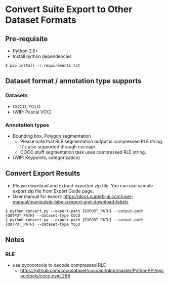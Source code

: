 # Convert Suite Export to Other Dataset Formats

## Pre-requisite
* Python 3.6+
* Install python dependencies
```
$ pip install -r requirements.txt
```

## Dataset format / annotation type supports
### Datasets
* COCO, YOLO
* (WIP: Pascal VOC)
### Annotation types
* Bounding box, Polygon segmentation
    * Please note that RLE segmentation output is compressed RLE string. It's also supported through cocoapi
    * COCO stuff segmentation task uses compressed RLE string.
* (WIP: Keypoints, categorization)

## Convert Export Results
* Please download and extract exported zip file. You can use sample export zip file from Export Guide page.
* User manual for export: https://docs.superb-ai.com/user-manual/manipulate-labels/export-and-download-labels
```
$ python convert.py --export-path {EXPORT_PATH} --output-path {OUTPUT_PATH} --dataset-type COCO
$ python convert.py --export-path {EXPORT_PATH} --output-path {OUTPUT_PATH} --dataset-type YOLO
```

## Notes
### RLE
* use pycocotools to decode compressed RLE
    * https://github.com/cocodataset/cocoapi/blob/master/PythonAPI/pycocotools/coco.py#L268
